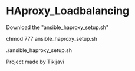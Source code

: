 # HAproxy_Loadbalancing

Download the "ansible_haproxy_setup.sh"

chmod 777 ansible_haproxy_setup.sh

./ansible_haproxy_setup.sh

Project made by Tikijavi
